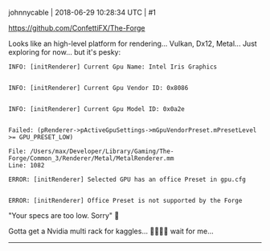 johnnycable | 2018-06-29 10:28:34 UTC | #1

https://github.com/ConfettiFX/The-Forge

Looks like an high-level platform for rendering... Vulkan, Dx12, Metal...
Just exploring for now... but it's pesky:

    INFO: [initRenderer] Current Gpu Name: Intel Iris Graphics


    INFO: [initRenderer] Current Gpu Vendor ID: 0x8086


    INFO: [initRenderer] Current Gpu Model ID: 0x0a2e


    Failed: (pRenderer->pActiveGpuSettings->mGpuVendorPreset.mPresetLevel >= GPU_PRESET_LOW)

    File: /Users/max/Developer/Library/Gaming/The-Forge/Common_3/Renderer/Metal/MetalRenderer.mm
    Line: 1082

    ERROR: [initRenderer] Selected GPU has an office Preset in gpu.cfg


    ERROR: [initRenderer] Office Preset is not supported by the Forge

"Your specs are too low. Sorry" :grimacing:

Gotta get a Nvidia multi rack for kaggles... :rocket::rocket::rocket::rocket: wait for me...

-------------------------

